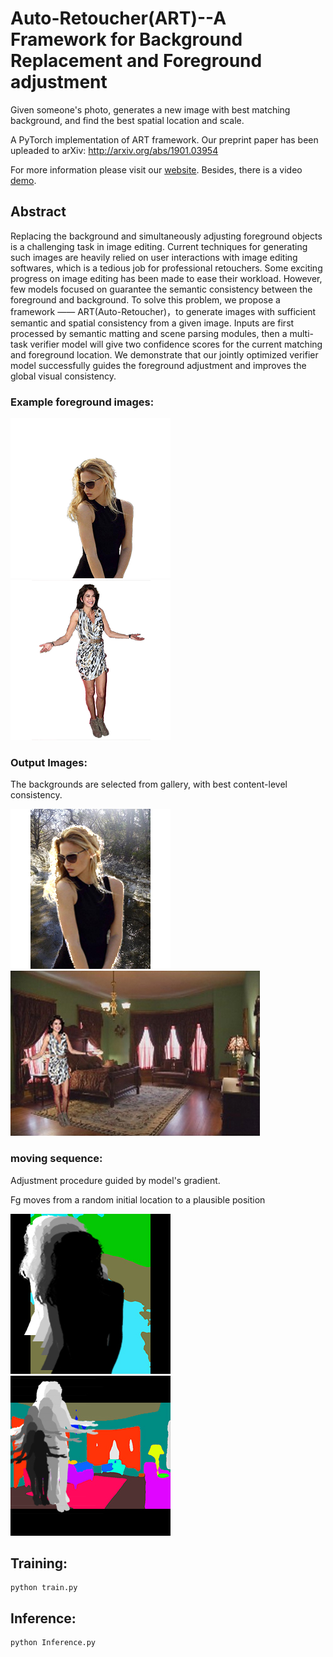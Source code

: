 # Auto-Retoucher(ART)--A Framework for Background Replacement and Foreground adjustment
Given someone's photo, generates a new image with best matching background, and find the best spatial location and scale.

A PyTorch implementation of ART framework. Our preprint paper has been upleaded to arXiv: http://arxiv.org/abs/1901.03954

For more information please visit our [website](https://suyang98.github.io/Auto-Retoucher/). Besides, there is a video [demo](https://v.qq.com/x/page/o082798ic8d.html).

## Abstract
Replacing the background and simultaneously adjusting foreground objects is a challenging task in image editing. Current techniques for generating such images are heavily relied on user interactions with image editing softwares, which is a tedious job for professional retouchers. Some exciting progress on image editing has been made to ease their workload. However, few models focused on guarantee the semantic consistency between the foreground and background. To solve this problem, we propose a   framework —— ART(Auto-Retoucher)，to generate images with sufficient semantic and spatial consistency from a given image. Inputs are first processed by semantic matting and scene parsing modules, then a multi-task verifier model will give two confidence scores for the current matching and foreground location. We demonstrate that our jointly optimized verifier model successfully guides the foreground adjustment and improves the global visual consistency.

### Example foreground images:

![resource/test_1.png](resource/test_1.png)
![resource/test_2.png](resource/test_2.png)

### Output Images:

The backgrounds are selected from gallery, with best content-level consistency.

![resource/result1.png](resource/demo2.png)
![resource/result1.png](resource/result1.png)

### moving sequence:
Adjustment procedure guided by model's gradient. 

Fg moves from a random initial location to a plausible position

![resource/result1_seq.png](resource/moving_sequence1.jpg)
![resource/result2_seq.png](resource/moving_sequence2.jpg)

## Training:

```
python train.py
```

## Inference:

```
python Inference.py
```

